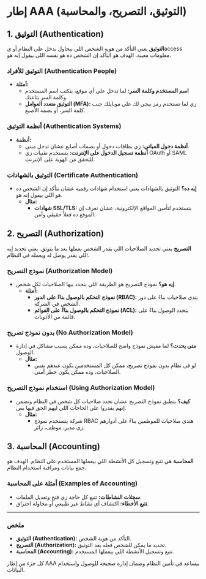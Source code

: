 # إطار AAA (التوثيق، التصريح، والمحاسبة)

## 1. التوثيق (Authentication)

**التوثيق** يعني التأكد من هوية الشخص اللي بيحاول يدخل على النظام أو يaccess معلومات معينة. الهدف هو التأكد إن الشخص ده هو نفسه اللي بيقول إنه هو.

### التوثيق للأفراد (Authentication People)

- **أمثلة:**
  - **اسم المستخدم وكلمة السر:** لما تدخل على أي موقع، بتكتب اسم المستخدم وكلمة السر بتاعتك.
  - **التوثيق متعدد العوامل (MFA):** زي لما تستخدم رمز بيجي لك على موبايلك جنب كلمة السر، أو بصمة الأصبع.

### أنظمة التوثيق (Authentication Systems)

- **أنظمة:**
  - **أنظمة دخول المباني:** زي بطاقات دخول أو بصمات أصابع عشان تدخل مبنى.
  - **أنظمة تسجيل الدخول على الإنترنت:** بتستخدم تقنيات زي OAuth أو SAML للتحقق من الهوية على الإنترنت.

### التوثيق بالشهادات (Certificate Authentication)

- **إيه ده؟** التوثيق بالشهادات يعني استخدام شهادات رقمية عشان نتأكد إن الشخص ده هو اللي بيقول إنه هو.
  - **مثال:**
    - **شهادات SSL/TLS:** بتستخدم لتأمين المواقع الإلكترونية، عشان نعرف إن الموقع ده فعلاً حقيقي وآمن.

## 2. التصريح (Authorization)

**التصريح** يعني تحديد الصلاحيات اللي يقدر الشخص يعملها بعد ما يتوثق. يعني تحديد إيه اللي يقدر يوصل له ويعمله في النظام.

### نموذج التصريح (Authorization Model)

- **إيه هو؟** نموذج التصريح هو الطريقة اللي بنحدد بيها الصلاحيات لكل شخص.
  - **أمثلة:**
    - **نموذج التحكم بالوصول بناءً على الدور (RBAC):** بتدي صلاحيات بناءً على دور الشخص في الشركة.
    - **نموذج التحكم بالوصول بناءً على القوائم (ACL):** بتحدد الوصول بناءً على قائمة من الأذونات.

### بدون نموذج تصريح (No Authorization Model)

- **متى يحدث؟** لما مفيش نموذج واضح للصلاحيات، وده ممكن يسبب مشاكل في إدارة الوصول.
  - **مثال:**
    - لو في نظام بدون نموذج تصريح، ممكن كل المستخدمين يكون عندهم نفس الصلاحيات، وده ممكن يكون خطر أمني.

### استخدام نموذج التصريح (Using Authorization Model)

- **كيف؟** بتطبق نموذج التصريح عشان تحدد صلاحيات كل شخص في النظام وتضمن إنهم يقدروا على الحاجات اللي ليهم الحق فيها بس.
  - **مثال:**
    - شركة بتستخدم نموذج RBAC هتدي صلاحيات للموظفين بناءً على أدوارهم زي مدير، موظف، زائر.

## 3. المحاسبة (Accounting)

**المحاسبة** هي تتبع وتسجيل كل الأنشطة اللي بيعملها المستخدم على النظام. الهدف هو جمع بيانات ومراقبة استخدام النظام.

### أمثلة على المحاسبة (Examples of Accounting)

- **سجلات النشاطات:** تتبع كل حاجة زي فتح وتعديل الملفات.
- **تتبع الأخطاء:** اكتشاف أي نشاط غير طبيعي أو محاولة اختراق.

---

### **ملخص**

- **التوثيق (Authentication):** التأكد من هوية الشخص.
- **التصريح (Authorization):** تحديد ما يمكن للشخص فعله بعد التوثيق.
- **المحاسبة (Accounting):** تتبع وتسجيل الأنشطة اللي بيعملها المستخدم.

كل جزء من إطار AAA بيساعد في تأمين النظام وضمان إدارة صحيحة للوصول واستخدام البيانات.
